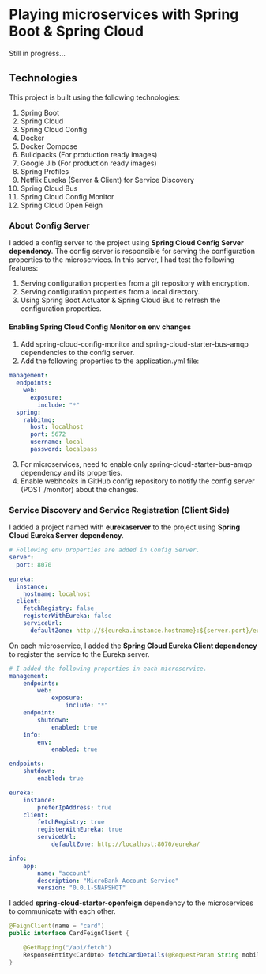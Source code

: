 Playing microservices with Spring Boot & Spring Cloud
====================================================

Still in progress...

Technologies
------------
This project is built using the following technologies:
1. Spring Boot
2. Spring Cloud
3. Spring Cloud Config
4. Docker
5. Docker Compose
6. Buildpacks (For production ready images)
7. Google Jib (For production ready images)
8. Spring Profiles
9. Netflix Eureka (Server & Client) for Service Discovery
10. Spring Cloud Bus
11. Spring Cloud Config Monitor
12. Spring Cloud Open Feign

### About Config Server
I added a config server to the project using <b>Spring Cloud Config Server dependency</b>.
The config server is responsible for serving the configuration properties to the microservices.
In this server, I had test the following features:
1. Serving configuration properties from a git repository with encryption.
2. Serving configuration properties from a local directory.
3. Using Spring Boot Actuator & Spring Cloud Bus to refresh the configuration properties.

#### Enabling Spring Cloud Config Monitor on env changes
1. Add spring-cloud-config-monitor and spring-cloud-starter-bus-amqp dependencies to the config server.
2. Add the following properties to the application.yml file:
```yaml
management:
  endpoints:
    web:
      exposure:
        include: "*"
  spring:
    rabbitmq:
      host: localhost
      port: 5672
      username: local
      password: localpass
```
3. For microservices, need to enable only spring-cloud-starter-bus-amqp dependency and its properties.
4. Enable webhooks in GitHub config repository to notify the config server (POST /monitor) about the changes.

### Service Discovery and Service Registration (Client Side)
I added a project named with <b>eurekaserver</b> to the project using <b>Spring Cloud Eureka Server dependency</b>.
```yaml
# Following env properties are added in Config Server.
server:
  port: 8070

eureka:
  instance:
    hostname: localhost
  client:
    fetchRegistry: false
    registerWithEureka: false
    serviceUrl:
      defaultZone: http://${eureka.instance.hostname}:${server.port}/eureka/
```
On each microservice, I added the <b>Spring Cloud Eureka Client dependency</b> to register the service to the Eureka server.
```yaml
# I added the following properties in each microservice.
management:
    endpoints:
        web:
            exposure:
                include: "*"
    endpoint:
        shutdown:
            enabled: true
    info:
        env:
            enabled: true

endpoints:
    shutdown:
        enabled: true

eureka:
    instance:
        preferIpAddress: true
    client:
        fetchRegistry: true
        registerWithEureka: true
        serviceUrl:
            defaultZone: http://localhost:8070/eureka/

info:
    app:
        name: "account"
        description: "MicroBank Account Service"
        version: "0.0.1-SNAPSHOT"
```
I added <b>spring-cloud-starter-openfeign</b> dependency to the microservices to communicate with each other.
```java
@FeignClient(name = "card")
public interface CardFeignClient {

    @GetMapping("/api/fetch")
    ResponseEntity<CardDto> fetchCardDetails(@RequestParam String mobileNumber);
}
```